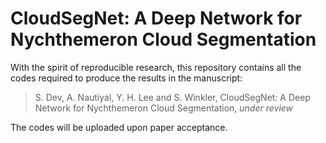 # CloudSegNet: A Deep Network for Nychthemeron Cloud Segmentation

With the spirit of reproducible research, this repository contains all the codes required to produce the results in the manuscript: 

> S. Dev, A. Nautiyal, Y. H. Lee and S. Winkler, CloudSegNet: A Deep Network for Nychthemeron Cloud Segmentation, *under review*

The codes will be uploaded upon paper acceptance. 
